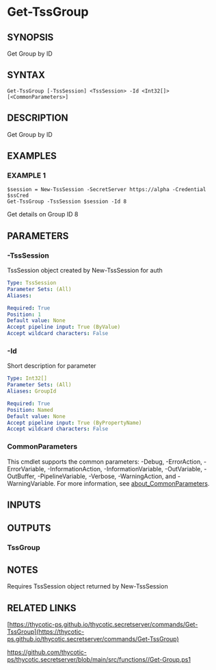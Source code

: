 # Get-TssGroup

## SYNOPSIS
Get Group by ID

## SYNTAX

```
Get-TssGroup [-TssSession] <TssSession> -Id <Int32[]> [<CommonParameters>]
```

## DESCRIPTION
Get Group by ID

## EXAMPLES

### EXAMPLE 1
```
$session = New-TssSession -SecretServer https://alpha -Credential $ssCred
Get-TssGroup -TssSession $session -Id 8
```

Get details on Group ID 8

## PARAMETERS

### -TssSession
TssSession object created by New-TssSession for auth

```yaml
Type: TssSession
Parameter Sets: (All)
Aliases:

Required: True
Position: 1
Default value: None
Accept pipeline input: True (ByValue)
Accept wildcard characters: False
```

### -Id
Short description for parameter

```yaml
Type: Int32[]
Parameter Sets: (All)
Aliases: GroupId

Required: True
Position: Named
Default value: None
Accept pipeline input: True (ByPropertyName)
Accept wildcard characters: False
```

### CommonParameters
This cmdlet supports the common parameters: -Debug, -ErrorAction, -ErrorVariable, -InformationAction, -InformationVariable, -OutVariable, -OutBuffer, -PipelineVariable, -Verbose, -WarningAction, and -WarningVariable. For more information, see [about_CommonParameters](http://go.microsoft.com/fwlink/?LinkID=113216).

## INPUTS

## OUTPUTS

### TssGroup
## NOTES
Requires TssSession object returned by New-TssSession

## RELATED LINKS

[https://thycotic-ps.github.io/thycotic.secretserver/commands/Get-TssGroup](https://thycotic-ps.github.io/thycotic.secretserver/commands/Get-TssGroup)

[https://github.com/thycotic-ps/thycotic.secretserver/blob/main/src/functions/<folder>/Get-Group.ps1](https://github.com/thycotic-ps/thycotic.secretserver/blob/main/src/functions/<folder>/Get-Group.ps1)

